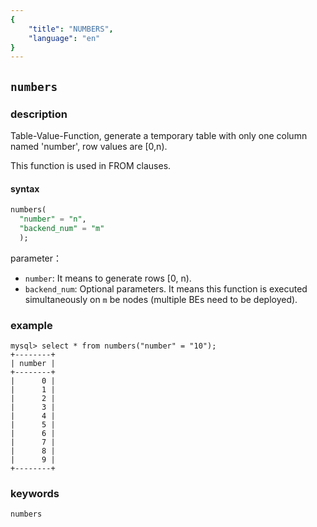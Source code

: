 ```yaml
---
{
    "title": "NUMBERS",
    "language": "en"
}
---
```


<!--
Licensed to the Apache Software Foundation (ASF) under one
or more contributor license agreements.  See the NOTICE file
distributed with this work for additional information
regarding copyright ownership.  The ASF licenses this file
to you under the Apache License, Version 2.0 (the
"License"); you may not use this file except in compliance
with the License.  You may obtain a copy of the License at

  http://www.apache.org/licenses/LICENSE-2.0

Unless required by applicable law or agreed to in writing,
software distributed under the License is distributed on an
"AS IS" BASIS, WITHOUT WARRANTIES OR CONDITIONS OF ANY
KIND, either express or implied.  See the License for the
specific language governing permissions and limitations
under the License.
-->

## `numbers`

### description

Table-Value-Function, generate a temporary table with only one column named 'number', row values are [0,n).

This function is used in FROM clauses.

#### syntax

```sql
numbers(
  "number" = "n",
  "backend_num" = "m"
  );
```

parameter：
- `number`: It means to generate rows [0, n).
- `backend_num`: Optional parameters. It means this function is executed simultaneously on `m` be nodes (multiple BEs need to be deployed).

### example
```
mysql> select * from numbers("number" = "10");
+--------+
| number |
+--------+
|      0 |
|      1 |
|      2 |
|      3 |
|      4 |
|      5 |
|      6 |
|      7 |
|      8 |
|      9 |
+--------+
```

### keywords

    numbers